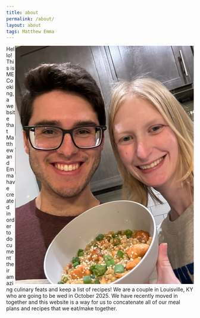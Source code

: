 ```yaml
---
title: about
permalink: /about/
layout: about
tags: Matthew Emma
---
```


<img src="../assets/img/Us.jpeg" alt="Us" align="right">

<div>
Hello! This is ME Cooking, a website that Matthew and Emma have created in order to document their amazing culinary feats and keep a list of recipes!
We are a couple in Louisville, KY who are going to be wed in October 2025. We have recently moved in together and this website is a way for us to concatenate all of our meal plans and recipes that we eat/make together.
</div>
